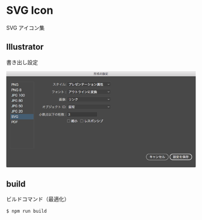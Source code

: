 # SVG Icon

SVG アイコン集

## Illustrator

書き出し設定

![svg-output-settings](./src/img/svg-output-settings.png)

## build

ビルドコマンド（最適化）

```sh
$ npm run build
```
